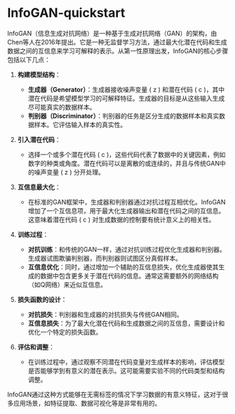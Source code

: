 # InfoGAN-quickstart

InfoGAN（信息生成对抗网络）是一种基于生成对抗网络（GAN）的架构，由Chen等人在2016年提出。它是一种无监督学习方法，通过最大化潜在代码和生成数据之间的互信息来学习可解释的表示。从第一性原理出发，InfoGAN的核心步骤包括以下几点：

1. **构建模型结构**：
   - **生成器（Generator）**：生成器接收噪声变量 \( z \) 和潜在代码 \( c \)，其中潜在代码是希望模型学习的可解释特征。生成器的目标是从这些输入生成尽可能真实的数据样本。
   - **判别器（Discriminator）**：判别器的任务是区分生成的数据样本和真实数据样本。它评估输入样本的真实性。

2. **引入潜在代码**：
   - 选择一个或多个潜在代码 \( c \)，这些代码代表了数据中的关键因素，例如数字的种类或角度。潜在代码可以是离散的或连续的，并且与传统GAN中的噪声变量 \( z \) 分开处理。

3. **互信息最大化**：
   - 在标准的GAN框架中，生成器和判别器通过对抗过程互相优化。InfoGAN增加了一个互信息项，用于最大化生成器输出和潜在代码之间的互信息。这意味着潜在代码 \( c \) 对生成数据的控制要有统计意义上的相关性。

4. **训练过程**：
   - **对抗训练**：和传统的GAN一样，通过对抗训练过程优化生成器和判别器。生成器试图欺骗判别器，而判别器则试图区分真假样本。
   - **互信息优化**：同时，通过增加一个辅助的互信息损失，优化生成器使其生成的数据中包含更多关于潜在代码的信息。通常这需要额外的网络结构（如Q网络）来近似互信息。

5. **损失函数的设计**：
   - **对抗损失**：判别器和生成器的对抗损失与传统GAN相同。
   - **互信息损失**：为了最大化潜在代码和生成数据之间的互信息，需要设计和优化一个特定的损失函数。

6. **评估和调整**：
   - 在训练过程中，通过观察不同潜在代码变量对生成样本的影响，评估模型是否能够学到有意义的潜在表示。这可能需要实验不同的代码类型和结构调整。

InfoGAN通过这种方式能够在无需标签的情况下学习数据的有意义特征，这对于很多应用场景，如特征提取、数据可视化等是非常有用的。
